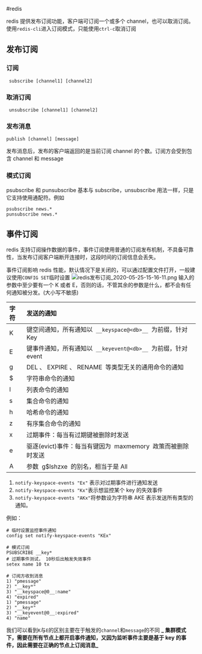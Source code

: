 #redis 

redis 提供发布订阅功能，客户端可订阅一个或多个 channel，也可以取消订阅。使用`redis-cli`进入订阅模式，只能使用`ctrl-c`取消订阅

## 发布订阅

### 订阅

```shell
 subscribe [channel1] [channel2]
```

### 取消订阅

```shell
 unsubscribe [channel1] [channel2]
```

### 发布消息

```shell
publish [channel] [message]
```

发布消息后，发布的客户端返回的是当前订阅 channel 的个数。订阅方会受到包含 channel 和 message

### 模式订阅

psubscribe 和 punsubscribe 基本与 subscribe，unsubscribe 用法一样，只是它支持使用通配符。例如

```shell
psubscribe news.*
punsubscribe news.*
```

## 事件订阅

redis 支持订阅操作数据的事件，事件订阅使用普通的订阅发布机制，不具备可靠性，当发布订阅客户端断开连接时，这段时间的订阅信息会丢失。

事件订阅影响 redis 性能，默认情况下是关闭的，可以通过配置文件打开，一般建议使用`CONFIG SET`临时设置
![redis发布订阅_2020-05-25-15-16-11.png](redis发布订阅_2020-05-25-15-16-11.png)
输入的参数中至少要有一个 K 或者 E，否则的话，不管其余的参数是什么，都不会有任何通知被分发。(大小写不敏感)

| 字符 | 发送的通知                                                      |
| :--- | :-------------------------------------------------------------- |
| K    | 键空间通知，所有通知以  `__keyspace@<db>__`  为前缀，针对 Key   |
| E    | 键事件通知，所有通知以  `__keyevent@<db>__`  为前缀，针对 event |
| g    | DEL 、 EXPIRE 、 RENAME  等类型无关的通用命令的通知             |
| \$   | 字符串命令的通知                                                |
| l    | 列表命令的通知                                                  |
| s    | 集合命令的通知                                                  |
| h    | 哈希命令的通知                                                  |
| z    | 有序集合命令的通知                                              |
| x    | 过期事件：每当有过期键被删除时发送                              |
| e    | 驱逐(evict)事件：每当有键因为  maxmemory  政策而被删除时发送    |
| A    | 参数  g\$lshzxe  的别名，相当于是 All                           |

1. `notify-keyspace-events "Ex"` 表示对过期事件进行通知发送
2. `notify-keyspace-events "Kx"`表示想监控某个 key 的失效事件
3. `notify-keyspace-events "AKx"`将参数设为字符串 AKE 表示发送所有类型的通知。

例如：

```shell
# 临时设置监控事件通知
config set notify-keyspace-events "KEx"

# 模式订阅
PSUBSCRIBE __key*
# 过期事件测试， 10秒后出触发失效事件
setex name 10 tx

# 订阅方收到消息
1) "pmessage"
2) "__key*"
3) "__keyspace@0__:name"
4) "expired"
1) "pmessage"
2) "__key*"
3) "__keyevent@0__:expired"
4) "name"

```

我们可以看到`K`与`E`的区别主要在于触发的`channel`和`message`的不同
**_ 集群模式下，需要在所有节点上都开启事件通知，又因为监听事件主要是基于 key 的事件，因此需要在正确的节点上订阅消息_**
